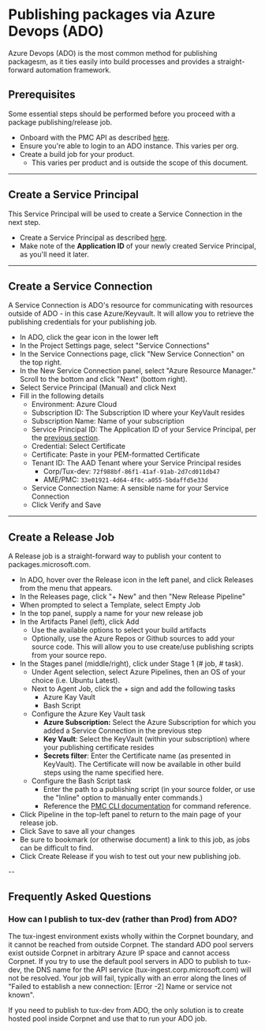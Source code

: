 # Publishing packages via Azure Devops (ADO)
Azure Devops (ADO) is the most common method for publishing packagesm, as it ties easily into build processes and provides a straight-forward automation framework.

## Prerequisites
Some essential steps should be performed before you proceed with a package publishing/release job.
- Onboard with the PMC API as described [here](https://eng.ms/docs/cloud-ai-platform/azure-core/azure-management-and-platforms/control-plane-bburns/pmc-package-ingestion/pmc-onboardingreference/onboard).
- Ensure you're able to login to an ADO instance. This varies per org.
- Create a build job for your product.
    - This varies per product and is outside the scope of this document.

---
## Create a Service Principal

This Service Principal will be used to create a Service Connection in the next step.
- Create a Service Principal as described [here](https://docs.microsoft.com/en-us/azure/active-directory/develop/howto-create-service-principal-portal#register-an-application-with-azure-ad-and-create-a-service-principal).
- Make note of the **Application ID** of your newly created Service Principal, as you'll need it later.

---
## Create a Service Connection

A Service Connection is ADO's resource for communicating with resources outside of ADO - in this case Azure/Keyvault. It will allow you to retrieve the publishing credentials for your publishing job.
- In ADO, click the gear icon in the lower left
- In the Project Settings page, select "Service Connections"
- In the Service Connections page, click "New Service Connection" on the top right.
- In the New Service Connection panel, select "Azure Resource Manager." Scroll to the bottom and click "Next" (bottom right).
- Select Service Principal (Manual) and click Next
- Fill in the following details
    - Environment: Azure Cloud
    - Subscription ID: The Subscription ID where your KeyVault resides
    - Subscription Name: Name of your subscription
    - Service Principal ID: The Application ID of your Service Principal, per the [previous section](#create-a-service-principal).
    - Credential: Select Certificate
    - Certificate: Paste in your PEM-formatted Certificate
    - Tenant ID: The AAD Tenant where your Service Principal resides
        - Corp/Tux-dev: `72f988bf-86f1-41af-91ab-2d7cd011db47`
        - AME/PMC: `33e01921-4d64-4f8c-a055-5bdaffd5e33d`
    - Service Connection Name: A sensible name for your Service Connection
    - Click Verify and Save

---
## Create a Release Job

A Release job is a straight-forward way to publish your content to packages.microsoft.com.
- In ADO, hover over the Release icon in the left panel, and click Releases from the menu that appears.
- In the Releases page, click "+ New" and then "New Release Pipeline"
- When prompted to select a Template, select Empty Job
- In the top panel, supply a name for your new release job
- In the Artifacts Panel (left), click Add
    - Use the available options to select your build artifacts
    - Optionally, use the Azure Repos or Github sources to add your source code. This will allow you to use create/use publishing scripts from your source repo.
- In the Stages panel (middle/right), click under Stage 1 (# job, # task).
    - Under Agent selection, select Azure Pipelines, then an OS of your choice (i.e. Ubuntu Latest).
    - Next to Agent Job, click the + sign and add the following tasks
        - Azure Kay Vault
        - Bash Script
    - Configure the Azure Key Vault task
        - **Azure Subscription:** Select the Azure Subscription for which you added a Service Connection in the previous step
        - **Key Vault**: Select the KeyVault (within your subscription) where your publishing certificate resides
        - **Secrets filter**: Enter the Certificate name (as presented in KeyVault). The Certificate will now be available in other build steps using the name specified here.
    - Configure the Bash Script task
        - Enter the path to a publishing script (in your source folder, or use the "Inline" option to manually enter commands.)
        - Reference the [PMC CLI documentation](https://eng.ms/docs/cloud-ai-platform/azure-core/azure-management-and-platforms/control-plane-bburns/pmc-package-ingestion/pmc-onboardingreference/pmctool) for command reference.
- Click Pipeline in the top-left panel to return to the main page of your release job.
- Click Save to save all your changes
- Be sure to bookmark (or otherwise document) a link to this job, as jobs can be difficult to find.
- Click Create Release if you wish to test out your new publishing job.

--
## Frequently Asked Questions

### How can I publish to tux-dev (rather than Prod) from ADO?

The tux-ingest environment exists wholly within the Corpnet boundary, and it cannot be reached from outside Corpnet.
The standard ADO pool servers exist outside Corpnet in arbitrary Azure IP space and cannot access Corpnet.
If you try to use the default pool servers in ADO to publish to tux-dev, the DNS name for the API service (tux-ingest.corp.microsoft.com) will not be resolved.
Your job will fail, typically with an error along the lines of "Failed to establish a new connection: [Error -2] Name or service not known".

If you need to publish to tux-dev from ADO, the only solution is to create hosted pool inside Corpnet and use that to run your ADO job.
